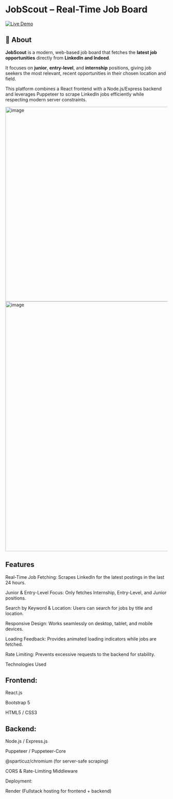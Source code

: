 # JobScout – Real-Time Job Board

[![Live Demo](https://img.shields.io/badge/🌍%20Live%20Demo-Click%20Here-brightgreen?style=for-the-badge)](https://jobscout-cf6d.onrender.com)


## 📖 About

**JobScout** is a modern, web-based job board that fetches the **latest job opportunities** directly from **LinkedIn and Indeed**.

It focuses on **junior**, **entry-level**, and **internship** positions, giving job seekers the most relevant, recent opportunities in their chosen location and field.

This platform combines a React frontend with a Node.js/Express backend and leverages Puppeteer to scrape LinkedIn jobs efficiently while respecting modern server constraints.


<img width="1603" height="605" alt="image" src="https://github.com/user-attachments/assets/ae589dc5-1fa8-44cb-9ea4-af1775265c65" />


<img width="1310" height="777" alt="image" src="https://github.com/user-attachments/assets/d991d48d-81a0-405a-a155-646df897045d" />




## Features

Real-Time Job Fetching: Scrapes LinkedIn for the latest postings in the last 24 hours.

Junior & Entry-Level Focus: Only fetches Internship, Entry-Level, and Junior positions.

Search by Keyword & Location: Users can search for jobs by title and location.

Responsive Design: Works seamlessly on desktop, tablet, and mobile devices.

Loading Feedback: Provides animated loading indicators while jobs are fetched.

Rate Limiting: Prevents excessive requests to the backend for stability.

Technologies Used

## Frontend:

React.js

Bootstrap 5

HTML5 / CSS3

## Backend:

Node.js / Express.js

Puppeteer / Puppeteer-Core

@sparticuz/chromium (for server-safe scraping)

CORS & Rate-Limiting Middleware

Deployment:

Render (Fullstack hosting for frontend + backend)
